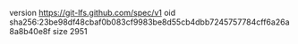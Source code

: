 version https://git-lfs.github.com/spec/v1
oid sha256:23be98df48cbaf0b083cf9983be8d55cb4dbb7245757784cff6a26a8a8b40e8f
size 2951
